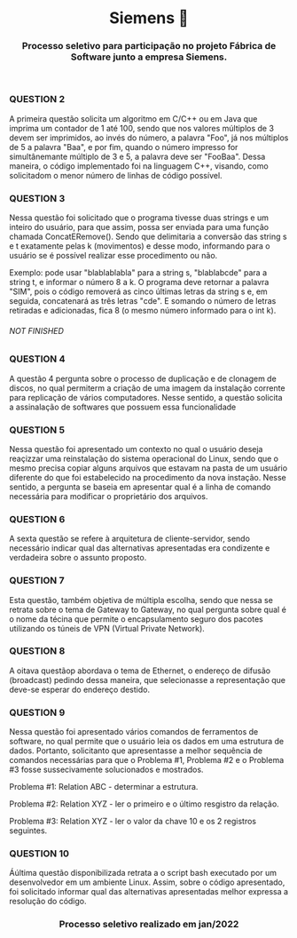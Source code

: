 <h1 align="center"> Siemens 🚀 </h1>
 
<h3 align="center"> Processo seletivo para participação no projeto Fábrica de Software junto a empresa Siemens. </h3>

<br>
<h3>QUESTION 2</h3>
    <p> A primeira questão solicita um algoritmo em C/C++ ou em Java que imprima um contador de 1 até 100, sendo que nos valores múltiplos de 3 devem ser imprimidos, ao invés do número, a palavra "Foo", já nos múltiplos de 5 a palavra "Baa", e por fim, quando o número impresso for simultânemante múltiplo de 3 e 5, a palavra deve ser "FooBaa". Dessa maneira, o código implementado foi na linguagem C++, visando, como solicitadom o menor número de linhas de código possível. </p>
<h3>QUESTION 3</h3>
    <p> Nessa questão foi solicitado que o programa tivesse duas strings e um inteiro do usuário, para que assim, possa ser enviada para uma função chamada ConcatERemove(). Sendo que delimitaria a conversão das string s e t exatamente pelas k (movimentos) e desse modo, informando para o usuário se é possível realizar esse procedimento ou não. </p>
    <p> Exemplo: pode usar "blablablabla" para a string s, "blablabcde" para a string t, e informar o número 8 a k. O programa deve retornar a palavra "SIM", pois o código removerá as cinco últimas letras da string s e, em seguida, concatenará as três letras "cde". E somando o número de letras retiradas e adicionadas, fica 8 (o mesmo número informado para o int k).</p>
    <h6> NOT FINISHED</h6>
<h3>QUESTION 4</h3>
    <p> A questão 4 pergunta sobre o processo de duplicação e de clonagem de discos, no qual permiterm a criação de uma imagem da instalação corrente para replicação de vários computadores. Nesse sentido, a questão solicita a assinalação de softwares que possuem essa funcionalidade </p>
<h3>QUESTION 5</h3>
    <p> Nessa questão foi apresentado um contexto no qual o usuário deseja reaçizzar uma reinstalação do sistema operacional do Linux, sendo que o mesmo precisa copiar alguns arquivos que estavam na pasta de um usuário diferente do que foi estabelecido na procedimento da nova instação. Nesse sentido, a pergunta se baseia em apresentar qual é a linha de comando necessária para modificar o proprietário dos arquivos. </p>
<h3>QUESTION 6</h3>
    <p> A sexta questão se refere à arquitetura de cliente-servidor, sendo necessário indicar qual das alternativas apresentadas era condizente e verdadeira sobre o assunto proposto. </p>
<h3>QUESTION 7</h3>
    <p> Esta questão, também objetiva de múltipla escolha, sendo que nessa se retrata sobre o tema de Gateway to Gateway, no qual pergunta sobre qual é o nome da técina que permite o encapsulamento seguro dos pacotes utilizando os túneis de VPN (Virtual Private Network). </p>
<h3>QUESTION 8</h3>
    <p> A oitava questãop abordava o tema de Ethernet, o endereço de difusão (broadcast) pedindo dessa maneira, que selecionasse a representação que deve-se esperar do endereço destido. </p>
<h3>QUESTION 9</h3>
    <p> Nessa questão foi apresentado vários comandos de ferramentos de software, no qual permite que o usuário leia os dados em uma estrutura de dados. Portanto, solicitanto que apresentasse a melhor sequência de comandos necessárias para que o Problema #1, Problema #2 e o Problema #3 fosse sussecivamente solucionados e mostrados.</p>
    <p> Problema #1: Relation ABC - determinar a estrutura. </p>
    <p> Problema #2: Relation XYZ - ler o primeiro e o último resgistro da relação. </p>
    <p> Problema #3: Relation XYZ - ler o valor da chave 10 e os 2 registros seguintes. </p>
<h3>QUESTION 10</h3>
    <p> Áúltima questão disponibilizada retrata a o script bash executado por um desenvolvedor em um ambiente Linux. Assim, sobre o código apresentado, foi solicitado informar qual das alternativas apresentadas melhor expressa a resolução do código. </p>
    
<h3 align="center"> Processo seletivo realizado em jan/2022 </h3>


